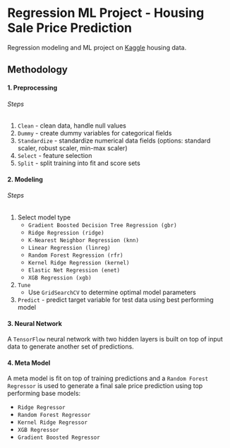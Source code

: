 # Regression ML Project - Housing Sale Price Prediction 
Regression modeling and ML project on [Kaggle](https://www.kaggle.com/competitions/house-prices-advanced-regression-techniques) housing data.

## Methodology

#### 1. Preprocessing

###### Steps
1. `Clean` - clean data, handle null values
1. `Dummy` - create dummy variables for categorical fields
1. `Standardize` - standardize numerical data fields (options: standard scaler, robust scaler, min-max scaler)
1. `Select` - feature selection
1. `Split` - split training into fit and score sets

#### 2. Modeling

###### Steps
1. Select model type
    - `Gradient Boosted Decision Tree Regression (gbr)`
    - `Ridge Regression (ridge)`
    - `K-Nearest Neighbor Regression (knn)`
    - `Linear Regression (linreg)`
    - `Random Forest Regression (rfr)`
    - `Kernel Ridge Regression (kernel)`
    - `Elastic Net Regression (enet)`
    - `XGB Regression (xgb)`
1. `Tune`
    - Use `GridSearchCV` to determine optimal model parameters
1. `Predict` - predict target variable for test data using best performing model

#### 3. Neural Network
A `TensorFlow` neural network with two hidden layers is built on top of input data to generate another set of predictions.

#### 4. Meta Model
A meta model is fit on top of training predictions and a `Random Forest Regressor` is used to generate a final sale price prediction using top performing base models:
- `Ridge Regressor`
- `Random Forest Regressor`
- `Kernel Ridge Regressor`
- `XGB Regressor`
- `Gradient Boosted Regressor`